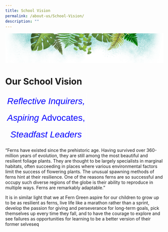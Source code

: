 ```yaml
---
title: School Vision
permalink: /about-us/School-Vision/
description: ""
---
```

![](/images/Banner.png)

# **Our School Vision**


<style type="text/css">
.tg  {border-collapse:collapse;border-spacing:0;}
.tg td{border-color:black;border-style:solid;border-width:1px;font-family:Arial, sans-serif;font-size:14px;
  overflow:hidden;padding:10px 5px;word-break:normal;}
.tg th{border-color:black;border-style:solid;border-width:1px;font-family:Arial, sans-serif;font-size:14px;
  font-weight:normal;overflow:hidden;padding:10px 5px;word-break:normal;}
.tg .tg-yzan{border-color:#ffffff;color:#0500ff;font-size:28px;font-style:italic;text-align:center;vertical-align:top}
</style>
<table class="tg">
<thead>
  <tr>
    <th class="tg-yzan" colspan="2">Reflective Inquirers,</th>
  </tr>
</thead>
<tbody>
  <tr>
    <td class="tg-yzan" colspan="2">Aspiring <span style="font-weight:400;font-style:normal;text-decoration:none">Advocates,</span></td>
  </tr>
  <tr>
    <td class="tg-yzan" colspan="2">Steadfast Leaders</td>
  </tr>
</tbody>
</table>


“Ferns have existed since the prehistoric age. Having survived over 360-million years of evolution, they are still among the most beautiful and resilient foliage plants. They are thought to be largely specialists in marginal habitats, often succeeding in places where various environmental factors limit the success of flowering plants. The unusual spawning methods of ferns hint at their resilience. One of the reasons ferns are so successful and occupy such diverse regions of the globe is their ability to reproduce in multiple ways. Ferns are remarkably adaptable.”

It is in similar light that we at Fern Green aspire for our children to grow up to be as resilient as ferns, live life like a marathon rather than a sprint, develop the passion for giving and perseverance for long-term goals, pick themselves up every time they fall, and to have the courage to explore and see failures as opportunities for learning to be a better version of their former selveseq